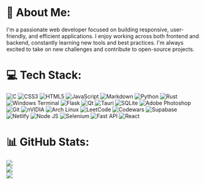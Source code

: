 # 💫 About Me:
I'm a passionate web developer focused on building responsive, user-friendly, and efficient applications. I enjoy working across both frontend and backend, constantly learning new tools and best practices. I'm always excited to take on new challenges and contribute to open-source projects.


# 💻 Tech Stack:
![C](https://img.shields.io/badge/c-%2300599C.svg?style=for-the-badge&logo=c&logoColor=white) ![CSS3](https://img.shields.io/badge/css3-%231572B6.svg?style=for-the-badge&logo=css3&logoColor=white) ![HTML5](https://img.shields.io/badge/html5-%23E34F26.svg?style=for-the-badge&logo=html5&logoColor=white) ![JavaScript](https://img.shields.io/badge/javascript-%23323330.svg?style=for-the-badge&logo=javascript&logoColor=%23F7DF1E) ![Markdown](https://img.shields.io/badge/markdown-%23000000.svg?style=for-the-badge&logo=markdown&logoColor=white) ![Python](https://img.shields.io/badge/python-3670A0?style=for-the-badge&logo=python&logoColor=ffdd54) ![Rust](https://img.shields.io/badge/rust-%23000000.svg?style=for-the-badge&logo=rust&logoColor=white) ![Windows Terminal](https://img.shields.io/badge/Windows%20Terminal-%234D4D4D.svg?style=for-the-badge&logo=windows-terminal&logoColor=white) ![Flask](https://img.shields.io/badge/flask-%23000.svg?style=for-the-badge&logo=flask&logoColor=white) ![Qt](https://img.shields.io/badge/Qt-%23217346.svg?style=for-the-badge&logo=Qt&logoColor=white) ![Tauri](https://img.shields.io/badge/tauri-%2324C8DB.svg?style=for-the-badge&logo=tauri&logoColor=%23FFFFFF) ![SQLite](https://img.shields.io/badge/sqlite-%2307405e.svg?style=for-the-badge&logo=sqlite&logoColor=white) ![Adobe Photoshop](https://img.shields.io/badge/adobe%20photoshop-%2331A8FF.svg?style=for-the-badge&logo=adobe%20photoshop&logoColor=white) ![Git](https://img.shields.io/badge/git-%23F05033.svg?style=for-the-badge&logo=git&logoColor=white) ![nVIDIA](https://img.shields.io/badge/nVIDIA-%2376B900.svg?style=for-the-badge&logo=nVIDIA&logoColor=white) ![Arch Linux](https://img.shields.io/badge/Arch_Linux-1793D1?style=for-the-badge&logo=arch-linux&logoColor=white) ![LeetCode](https://img.shields.io/badge/-LeetCode-FFA116?style=for-the-badge&logo=LeetCode&logoColor=black) ![Codewars](https://img.shields.io/badge/Codewars-B1361E?style=for-the-badge&logo=Codewars&logoColor=white) ![Supabase](https://img.shields.io/badge/Supabase-181818?style=for-the-badge&logo=supabase&logoColor=white) ![Netlify](https://img.shields.io/badge/netlify-%23000000.svg?style=for-the-badge&logo=netlify&logoColor=#00C7B7) ![Node JS](https://img.shields.io/badge/Node%20js-339933?style=for-the-badge&logo=nodedotjs&logoColor=white) ![Selenium](https://img.shields.io/badge/Selenium-43B02A?style=for-the-badge&logo=Selenium&logoColor=white) ![Fast API](https://img.shields.io/badge/fastapi-109989?style=for-the-badge&logo=FASTAPI&logoColor=white) ![React](https://img.shields.io/badge/React-20232A?style=for-the-badge&logo=react&logoColor=61DAFB) 

# 📊 GitHub Stats:
![](https://github-readme-stats.vercel.app/api?username=DenysHandziichuk&theme=prussian&hide_border=false&include_all_commits=false&count_private=false)<br/>
![](https://nirzak-streak-stats.vercel.app/?user=DenysHandziichuk&theme=prussian&hide_border=false)<br/>
![](https://github-readme-stats.vercel.app/api/top-langs/?username=DenysHandziichuk&theme=prussian&hide_border=false&include_all_commits=false&count_private=false&layout=compact)

